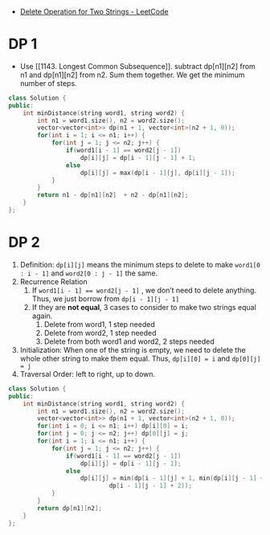 - [Delete Operation for Two Strings - LeetCode](https://leetcode.com/problems/delete-operation-for-two-strings/description/)

# DP 1

- Use [[1143. Longest Common Subsequence]]. subtract dp[n1][n2] from n1 and dp[n1][n2] from n2. Sum them together. We get the minimum number of steps.

```C++
class Solution {
public:
    int minDistance(string word1, string word2) {
        int n1 = word1.size(), n2 = word2.size();
        vector<vector<int>> dp(n1 + 1, vector<int>(n2 + 1, 0));
        for(int i = 1; i <= n1; i++) {
            for(int j = 1; j <= n2; j++) {
                if(word1[i - 1] == word2[j - 1])
                    dp[i][j] = dp[i - 1][j - 1] + 1;
                else
                    dp[i][j] = max(dp[i - 1][j], dp[i][j - 1]);
            }
        }
        return n1 - dp[n1][n2]  + n2 - dp[n1][n2];
    }
};
```

# DP 2

1. Definition: `dp[i][j]` means the minimum steps to delete to make `word1[0 : i - 1]` and `word2[0 : j - 1]` the same.
2. Recurrence Relation
    1. If `word1[i - 1] == word2[j - 1]` , we don’t need to delete anything. Thus, we just borrow from `dp[i - 1][j - 1]`
    2. If they are **not equal**, 3 cases to consider to make two strings equal again.
        1. Delete from word1, 1 step needed
        2. Delete from word2, 1 step needed
        3. Delete from both word1 and word2, 2 steps needed
3. Initialization: When one of the string is empty, we need to delete the whole other string to make them equal. Thus, `dp[i][0] = i` and `dp[0][j] = j`
4. Traversal Order: left to right, up to down.

```C++
class Solution {
public:
    int minDistance(string word1, string word2) {
        int n1 = word1.size(), n2 = word2.size();
        vector<vector<int>> dp(n1 + 1, vector<int>(n2 + 1, 0));
        for(int i = 0; i <= n1; i++) dp[i][0] = i;
        for(int j = 0; j <= n2; j++) dp[0][j] = j;
        for(int i = 1; i <= n1; i++) {
            for(int j = 1; j <= n2; j++) {
                if(word1[i - 1] == word2[j - 1])
                    dp[i][j] = dp[i - 1][j - 1];
                else
                    dp[i][j] = min(dp[i - 1][j] + 1, min(dp[i][j - 1] + 1, 
                            dp[i - 1][j - 1] + 2));
            }
        }
        return dp[n1][n2];
    }
};
```